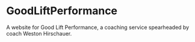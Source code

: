 # GoodLiftPerformance
A website for Good Lift Performance, a coaching service spearheaded by coach Weston Hirschauer.
